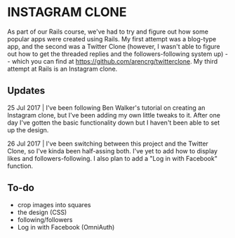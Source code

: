 # INSTAGRAM CLONE

As part of our Rails course, we've had to try and figure out how some popular apps were created using Rails. My first attempt was a blog-type app, and the second was a Twitter Clone (however, I wasn't able to figure out how to get the threaded replies and the followers-following system up) -- which you can find at https://github.com/arencrg/twitterclone. My third attempt at Rails is an Instagram clone.

## Updates

25 Jul 2017 | I've been following Ben Walker's tutorial on creating an Instagram clone, but I've been adding my own little tweaks to it. After one day I've gotten the basic functionality down but I haven't been able to set up the design.

26 Jul 2017 | I've been switching between this project and the Twitter Clone, so I've kinda been half-assing both. I've yet to add how to display likes and followers-following. I also plan to add a "Log in with Facebook" function.


## To-do

- crop images into squares
- the design (CSS)
- following/followers
- Log in with Facebook (OmniAuth)